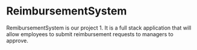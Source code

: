 # ReimbursementSystem
RemibursementSystem is our project 1. It is a full stack application that will allow employees to submit reimbursement requests to managers to approve.
